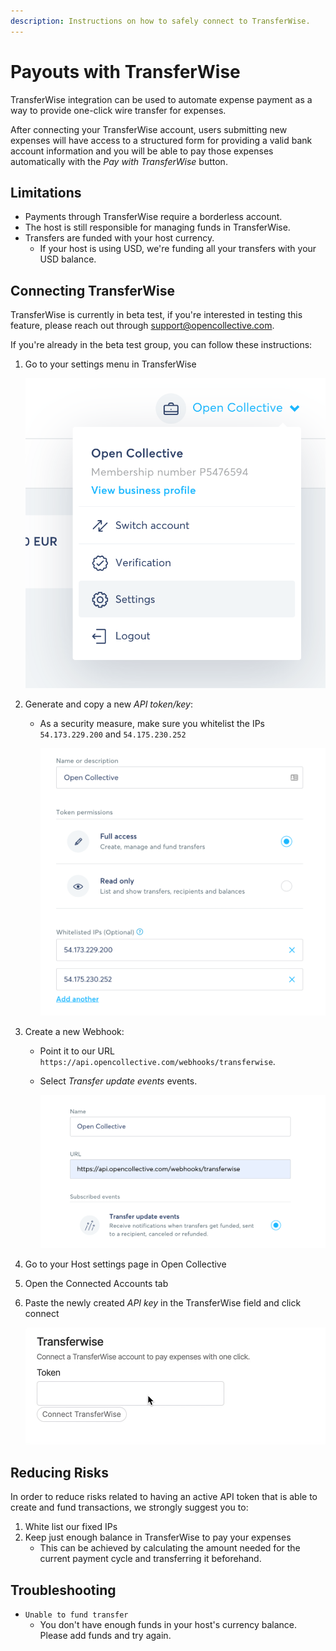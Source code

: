 ```yaml
---
description: Instructions on how to safely connect to TransferWise.
---
```


# Payouts with TransferWise

TransferWise integration can be used to automate expense payment as a way to provide one-click wire transfer for expenses.

After connecting your TransferWise account, users submitting new expenses will have access to a structured form for providing a valid bank account information and you will be able to pay those expenses automatically with the _Pay with TransferWise_ button.

## Limitations

* Payments through TransferWise require a borderless account.
* The host is still responsible for managing funds in TransferWise.
* Transfers are funded with your host currency.
    * If your host is using USD, we're funding all your transfers with your USD balance.

## Connecting TransferWise

TransferWise is currently in beta test, if you're interested in testing this feature, please reach out through support@opencollective.com.

If you're already in the beta test group, you can follow these instructions:

1. Go to your settings menu in TransferWise

    ![](../../.gitbook/assets/transferwise_settings.png)

2. Generate and copy a new _API token/key_:
   * As a security measure, make sure you whitelist the IPs `54.173.229.200` and `54.175.230.252`

     ![](../../.gitbook/assets/transferwise_token.png)
3. Create a new Webhook:
   * Point it to our URL `https://api.opencollective.com/webhooks/transferwise`.
   * Select _Transfer update events_ events.

     ![](../../.gitbook/assets/transferwise_webhook.png)
4. Go to your Host settings page in Open Collective
5. Open the Connected Accounts tab
6. Paste the newly created _API key_ in the TransferWise field and click connect

    ![](../../.gitbook/assets/transferwise_connect.gif)

## Reducing Risks

In order to reduce risks related to having an active API token that is able to create and fund transactions, we strongly suggest you to:

1. White list our fixed IPs
2. Keep just enough balance in TransferWise to pay your expenses
   * This can be achieved by calculating the amount needed for the current payment cycle and transferring it beforehand.

## Troubleshooting

* `Unable to fund transfer`
    * You don't have enough funds in your host's currency balance. Please add funds and try again.

